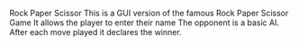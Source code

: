 Rock Paper Scissor
This is a GUI version of the famous Rock Paper Scissor Game
It allows the player to enter their name
The opponent is a basic AI.
After each move played it declares the winner.
